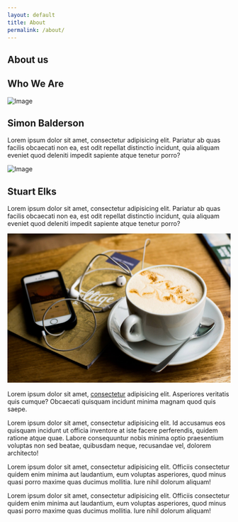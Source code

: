 ```yaml
---
layout: default
title: About
permalink: /about/
---
```


<div class="site-blocks-cover overlay inner-page-cover" style="background-image: url(images/hero_bg_2.jpg);" data-aos="fade" data-stellar-background-ratio="0.5">
  <div class="container">
    <div class="row align-items-center justify-content-center text-center">
      <div class="col-md-7" data-aos="fade-up" data-aos-delay="400">
        <h2 class="text-white font-weight-light mb-2 display-4">About us</h2>
      </div>
    </div>
  </div>
</div>

<div class="site-section bg-light">
  <div class="container">
    <div class="row">
      <div class="col-md-12 text-center mb-5" data-aos="fade-up">
        <h2 class="display-4 mb-5 text-black">Who We Are</h2>
      </div>
      <div class="col-md-6 col-lg-6 text-center mb-5" data-aos="fade-up">
        <img src="images/person_1.jpg" alt="Image" class="img-fluid w-50 rounded-circle mb-3">
        <h2 class="text-black font-weight-light mb-4">Simon Balderson</h2>
        <p>Lorem ipsum dolor sit amet, consectetur adipisicing elit. Pariatur ab quas facilis obcaecati non ea, est odit repellat distinctio incidunt, quia aliquam eveniet quod deleniti impedit sapiente atque tenetur porro?</p>
        <p>
          <a href="#" class="pl-0 pr-3"><span class="icon-twitter"></span></a>
          <a href="#" class="pl-3 pr-3"><span class="icon-instagram"></span></a>
          <a href="#" class="pl-3 pr-3"><span class="icon-facebook"></span></a>
        </p>
      </div>
      <div class="col-md-6 col-lg-6 text-center mb-5" data-aos="fade-up">
        <img src="images/person_2.jpg" alt="Image" class="img-fluid w-50 rounded-circle mb-3">
        <h2 class="text-black font-weight-light mb-4">Stuart Elks</h2>
        <p>Lorem ipsum dolor sit amet, consectetur adipisicing elit. Pariatur ab quas facilis obcaecati non ea, est odit repellat distinctio incidunt, quia aliquam eveniet quod deleniti impedit sapiente atque tenetur porro?</p>
        <p>
          <a href="#" class="pl-0 pr-3"><span class="icon-twitter"></span></a>
          <a href="#" class="pl-3 pr-3"><span class="icon-instagram"></span></a>
          <a href="#" class="pl-3 pr-3"><span class="icon-facebook"></span></a>
        </p>
      </div>
      <!--
      <div class="col-md-6 col-lg-4 text-center mb-5" data-aos="fade-up">
        <img src="images/person_4.jpg" alt="Image" class="img-fluid w-50 rounded-circle mb-3">
        <h2 class="text-black font-weight-light mb-4">John Smith</h2>
        <p>Lorem ipsum dolor sit amet, consectetur adipisicing elit. Pariatur ab quas facilis obcaecati non ea, est odit repellat distinctio incidunt, quia aliquam eveniet quod deleniti impedit sapiente atque tenetur porro?</p>
        <p>
          <a href="#" class="pl-0 pr-3"><span class="icon-twitter"></span></a>
          <a href="#" class="pl-3 pr-3"><span class="icon-instagram"></span></a>
          <a href="#" class="pl-3 pr-3"><span class="icon-facebook"></span></a>
        </p>
      </div>
      -->
    </div>
  </div>
</div>

<div class="site-section">
  <div class="container">
    <div class="row" data-aos="fade-up">
      <div class="col-md-12">
        <img src="images/hero_bg_1.jpg" alt="Image" class="img-fluid mb-5">
      </div>
      <div class="col-md-6">
        <p class="lead">Lorem ipsum dolor sit amet, <a href="#">consectetur</a> adipisicing elit. Asperiores veritatis quis cumque? Obcaecati quisquam incidunt minima magnam quod quis saepe.</p>
        <p>Lorem ipsum dolor sit amet, consectetur adipisicing elit. Id accusamus eos quisquam incidunt ut officia inventore at iste facere perferendis, quidem ratione atque quae. Labore consequuntur nobis minima optio praesentium voluptas non sed beatae, quibusdam neque, recusandae vel, dolorem architecto!</p>
      </div>
      <div class="col-md-6">
        <p>Lorem ipsum dolor sit amet, consectetur adipisicing elit. Officiis consectetur quidem enim minima aut laudantium, eum voluptas asperiores, quod minus quasi porro maxime quas ducimus mollitia. Iure nihil dolorum aliquam!</p>
        <p>Lorem ipsum dolor sit amet, consectetur adipisicing elit. Officiis consectetur quidem enim minima aut laudantium, eum voluptas asperiores, quod minus quasi porro maxime quas ducimus mollitia. Iure nihil dolorum aliquam!</p>
      </div>
    </div>
  </div>
</div>
